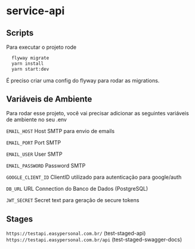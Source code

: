 
# service-api


## Scripts

Para executar o projeto rode

```bash
  flyway migrate
  yarn install
  yarn start:dev
```


É preciso criar uma config do flyway para rodar as migrations.

## Variáveis de Ambiente

Para rodar esse projeto, você vai precisar adicionar as seguintes variáveis de ambiente no seu .env

`EMAIL_HOST` Host SMTP para envio de emails

`EMAIL_PORT` Port SMTP

`EMAIL_USER` User SMTP

`EMAIL_PASSWORD` Password SMTP

`GOOGLE_CLIENT_ID` ClientID utilizado para autenticação para google/auth

`DB_URL` URL Connection do Banco de Dados (PostgreSQL)

`JWT_SECRET` Secret text para geração de secure tokens

## Stages

`https://testapi.easypersonal.com.br/` (test-staged-api)
`https://testapi.easypersonal.com.br/api` (test-staged-swagger-docs)